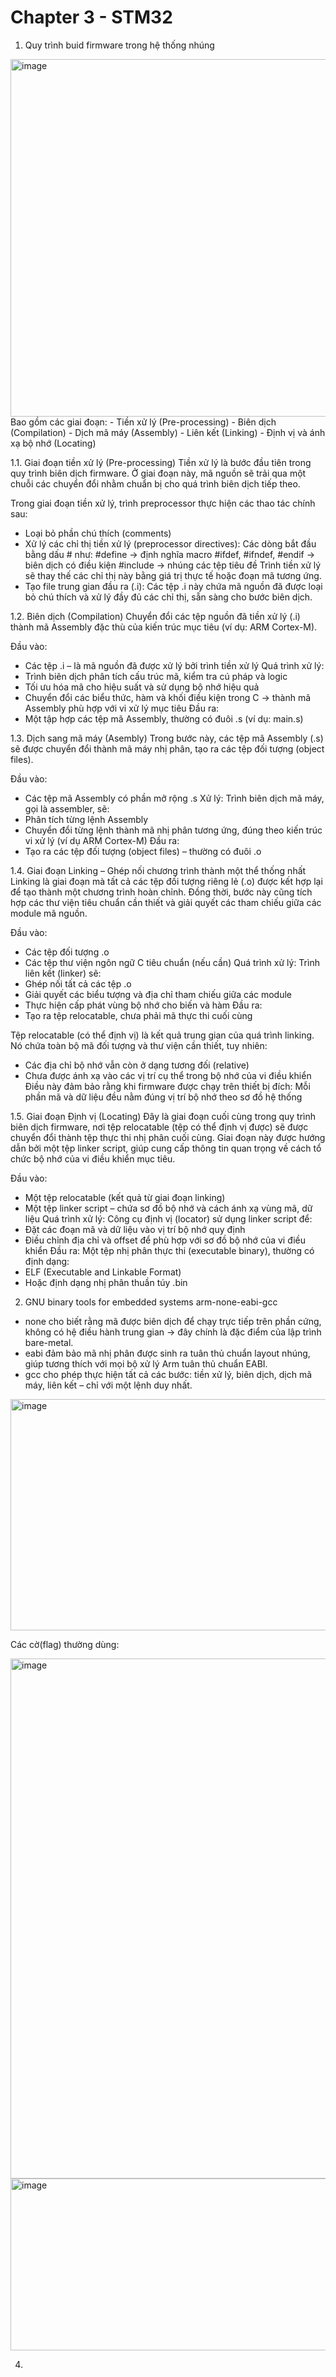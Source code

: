 # Chapter 3 - STM32
1. Quy trình buid firmware trong hệ thống nhúng
<img width="1392" height="572" alt="image" src="https://github.com/user-attachments/assets/01c273df-2896-484f-8805-ca44dea67ad5" />
Bao gồm các giai đoạn:
- Tiền xử lý (Pre-processing)
- Biên dịch (Compilation)
- Dịch mã máy (Assembly)
- Liên kết (Linking)
- Định vị và ánh xạ bộ nhớ (Locating)

1.1. Giai đoạn tiền xử lý (Pre-processing)
Tiền xử lý là bước đầu tiên trong quy trình biên dịch firmware. Ở giai đoạn này, mã nguồn sẽ trải qua một chuỗi các chuyển đổi nhằm chuẩn bị cho quá trình biên dịch tiếp theo.

Trong giai đoạn tiền xử lý, trình preprocessor thực hiện các thao tác chính sau:
- Loại bỏ phần chú thích (comments)
- Xử lý các chỉ thị tiền xử lý (preprocessor directives):
    Các dòng bắt đầu bằng dấu # như:
      #define → định nghĩa macro
      #ifdef, #ifndef, #endif → biên dịch có điều kiện
      #include → nhúng các tệp tiêu đề
    Trình tiền xử lý sẽ thay thế các chỉ thị này bằng giá trị thực tế hoặc đoạn mã tương ứng.
- Tạo file trung gian đầu ra (.i):
    Các tệp .i này chứa mã nguồn đã được loại bỏ chú thích và xử lý đầy đủ các chỉ thị, sẵn sàng cho bước biên dịch.

1.2. Biên dịch (Compilation)
Chuyển đổi các tệp nguồn đã tiền xử lý (.i) thành mã Assembly đặc thù của kiến trúc mục tiêu (ví dụ: ARM Cortex-M).

Đầu vào:
- Các tệp .i – là mã nguồn đã được xử lý bởi trình tiền xử lý
Quá trình xử lý:
- Trình biên dịch phân tích cấu trúc mã, kiểm tra cú pháp và logic
- Tối ưu hóa mã cho hiệu suất và sử dụng bộ nhớ hiệu quả
- Chuyển đổi các biểu thức, hàm và khối điều kiện trong C → thành mã Assembly phù hợp với vi xử lý mục tiêu
Đầu ra:
- Một tập hợp các tệp mã Assembly, thường có đuôi .s (ví dụ: main.s)

1.3. Dịch sang mã máy (Asembly)
Trong bước này, các tệp mã Assembly (.s) sẽ được chuyển đổi thành mã máy nhị phân, tạo ra các tệp đối tượng (object files).

Đầu vào:
- Các tệp mã Assembly có phần mở rộng .s
Xử lý: Trình biên dịch mã máy, gọi là assembler, sẽ:
- Phân tích từng lệnh Assembly
- Chuyển đổi từng lệnh thành mã nhị phân tương ứng, đúng theo kiến trúc vi xử lý (ví dụ ARM Cortex-M)
Đầu ra:
- Tạo ra các tệp đối tượng (object files) – thường có đuôi .o

1.4. Giai đoạn Linking – Ghép nối chương trình thành một thể thống nhất
Linking là giai đoạn mà tất cả các tệp đối tượng riêng lẻ (.o) được kết hợp lại để tạo thành một chương trình hoàn chỉnh. Đồng thời, bước này cũng tích hợp các thư viện tiêu chuẩn cần thiết và giải quyết các tham chiếu giữa các module mã nguồn.

Đầu vào:
- Các tệp đối tượng .o
- Các tệp thư viện ngôn ngữ C tiêu chuẩn (nếu cần)
Quá trình xử lý: Trình liên kết (linker) sẽ:
- Ghép nối tất cả các tệp .o
- Giải quyết các biểu tượng và địa chỉ tham chiếu giữa các module
- Thực hiện cấp phát vùng bộ nhớ cho biến và hàm
Đầu ra:
- Tạo ra tệp relocatable, chưa phải mã thực thi cuối cùng

Tệp relocatable (có thể định vị) là kết quả trung gian của quá trình linking. Nó chứa toàn bộ mã đối tượng và thư viện cần thiết, tuy nhiên:
- Các địa chỉ bộ nhớ vẫn còn ở dạng tương đối (relative)
- Chưa được ánh xạ vào các vị trí cụ thể trong bộ nhớ của vi điều khiển
Điều này đảm bảo rằng khi firmware được chạy trên thiết bị đích: Mỗi phần mã và dữ liệu đều nằm đúng vị trí bộ nhớ theo sơ đồ hệ thống

1.5. Giai đoạn Định vị (Locating)
Đây là giai đoạn cuối cùng trong quy trình biên dịch firmware, nơi tệp relocatable (tệp có thể định vị được) sẽ được chuyển đổi thành tệp thực thi nhị phân cuối cùng.
Giai đoạn này được hướng dẫn bởi một tệp linker script, giúp cung cấp thông tin quan trọng về cách tổ chức bộ nhớ của vi điều khiển mục tiêu.

Đầu vào:
- Một tệp relocatable (kết quả từ giai đoạn linking)
- Một tệp linker script – chứa sơ đồ bộ nhớ và cách ánh xạ vùng mã, dữ liệu
Quá trình xử lý: Công cụ định vị (locator) sử dụng linker script để:
- Đặt các đoạn mã và dữ liệu vào vị trí bộ nhớ quy định
- Điều chỉnh địa chỉ và offset để phù hợp với sơ đồ bộ nhớ của vi điều khiển
Đầu ra: Một tệp nhị phân thực thi (executable binary), thường có định dạng:
- ELF (Executable and Linkable Format)
- Hoặc định dạng nhị phân thuần túy .bin

2. GNU binary tools for embedded systems
arm-none-eabi-gcc
- none cho biết rằng mã được biên dịch để chạy trực tiếp trên phần cứng, không có hệ điều hành trung gian → đây chính là đặc điểm của lập trình bare-metal.
- eabi đảm bảo mã nhị phân được sinh ra tuân thủ chuẩn layout nhúng, giúp tương thích với mọi bộ xử lý Arm tuân thủ chuẩn EABI.
- gcc cho phép thực hiện tất cả các bước: tiền xử lý, biên dịch, dịch mã máy, liên kết – chỉ với một lệnh duy nhất.
<img width="1279" height="370" alt="image" src="https://github.com/user-attachments/assets/e9d6d603-1dce-4b9d-820b-8a4a3f0ab2d5" />

Các cờ(flag) thường dùng:

<img width="1324" height="832" alt="image" src="https://github.com/user-attachments/assets/ff64e93a-fd57-445a-9bac-53bdd70e03fe" />
<img width="1302" height="275" alt="image" src="https://github.com/user-attachments/assets/2a68e6bc-f362-4e8d-9511-b49efc69099c" />


4. 
